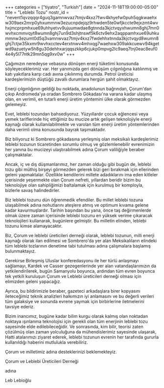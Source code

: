 +++
categories = ["tiyatro", "Turkish"]
date = "2024-11-18T19:00:00-05:00"
title = "Leblebi Tozu"
nostr_id = "nevent1qvzqqqr4guq3gamnwvaz7tmjv4kxz7fwv4khyefw0puh5qgkwaehxw309aex2mrp0yhxummnw3ezucnpdejqz9rhwden5te0wfjkccte9ejxzmt4wvhxjmcprpmhxue69uhhyetvv9ujuumwdae8gtnnda3kjctvqyxhwumn8ghj7mn0wvhxcmmvqyt8wumn8ghj7un9d3shjtnswf5k6ctv9ehx2aqppamhxue69uhkummnw3ezumt0d5q3vamnwvaz7tmjv4kxz7fwdehhxtnnda3kjctvqyd8wumn8ghj7ctjw35kxmr9wvhxcctev4erxtnwv4mhxqg7waehxw309akkcuewv94kgetwd9azuetyw5h8gu30dehhxarjqqszkkp6cjukp0mpvg2lc9aeq7tnj0eac8euf04e4y5l77ntk29mn5qg9xv0w"
+++

Çağımızın neredeyse vebasına dönüşen enerji tüketimi konusunda söyleyeceklerimiz var. Her yanımızda geri dönüşüm çılgınlığına katılınmış ve katı yakıtlara karşı cadı avına çıkılınmış durumda. Petrol üreticisi kardeşlerimizin düştüğü zavallı durumlara hergün şahit olmaktayız.

Enerji çılgınlığının geldiği bu noktada, anadolunun bağrından, Çorum'dan çıkıp Andromeda'ya oradan Sombrero Gökadası'na varana kadar ulaşmış olan, en verimli, en tutarlı enerji üretim yöntemini ülke olarak görmezden gelemeyiz.

Evet, leblebi tozundan bahsediyoruz. Yüzyıllardır çocuk eğlencesi veya yemek tariflerinde hiç ettiğimiz bu mucize artık gelişen teknolojiyle enerji kaynağı olarak kullanılabilmekte ve varolan tüm enerji üretim yöntemlerinden daha verimli olma konusunda bayrak taşımaktadır.

Biz biliyoruz ki Sombrero gökadasına yerleşmiş olan meksikalı kardeşlerimiz leblebi tozunun ticaretinden sorumlu olmuş ve gözlemlenebilir evrenimizin her yanına bu mucizeyi ulaştırabilmek adına Çorum valiliğiyle beraber çalışmaktalar.

Ancak, iç ve dış düşmanlarımız, her zaman olduğu gibi bugün de, leblebi tozu gibi müthiş birşeyi görmezden gelerek bizi geri bırakmak için ellerinden geleni yapmaktalar. Özellikle kendilerini millete adadıklarını ima eden kitleler içerisinde yeşermekte olan Çorum nefreti, yıllardan beridir bizim bu teknolojiye olan sahipliğimizi baltalamak için kurulmuş bir komployla, bizlerle savaş halindedirler.

Biz leblebi tozunu dün öğrenmedik efendiler. Bu millet leblebi tozuna ulaşabilmek adına nohutlarını ateşlere atmış ve optimum kıvama gelene kadar kavurmuşlardır. Tarihin başından bu yana, önce taş değirmenlerde olmak üzere zaman içerisinde leblebi tozunu en yüksek verime çıkaracak teknolojileri kullanarak, bugünlere gelmiştir. Bu milletin elinden, leblebi tozunu kimse alamayacaktır.

Biz, Çorum ve leblebi üreticileri derneği olarak, leblebi tozunun, milli enerji kaynağı olarak ilan edilmesi ve Sombrero'da yer alan Meksikalıların elindeki tüm leblebi tozlarının denetime tabi tutulması adına çalışmalara başlamış bulunmaktayız.

Gerekirse Birleşmiş Uluslar konferedasyonu ile her türlü anlaşmayı sağlamayı, Kardek ve Casser gezegenlerinde yer alan vatandaşlarımızın da yetkilendirilerek, bugün Samanyolu boyunca, ardından tüm evren boyunca tek yetkili kuruluşun Çorum ve Leblebi üreticileri derneği olması için elimizden geleni yapacağız.

Ayrıca, bu bildirimizle beraber, gazeteci arkadaşlara birer kopyasını ileteceğimiz teknik analizleri halkımızın iyi anlamasını ve bu değerli verileri tüm galaksiye ve sonunda evrene yaymak için birbirlerine iletmelerini tavsiye ederiz.

Bizim inancımız, bugüne kadar bilim kurgu olarak kalmış olan noktadan noktaya ışınlanma teknolojisi için gerekli olan tüm enerjinin leblebi tozu sayesinde elde edilebileceğidir. Ve sonrasında, kim bilir, teorisi zaten çözülmüş olan zaman yolculuğuna da mühendislerimiz sayesinde ulaşarak, Hatti atalarımızı ziyaret ederek, leblebi tozunun evrenin her tarafında gururla kullanıldığı haberini mutlulukla verebiliriz.

Çorum ve milletimiz adına desteklerinizi beklemekteyiz.

Çorum ve Leblebi Üreticileri Derneği

adına

Leb Lebioğlu
